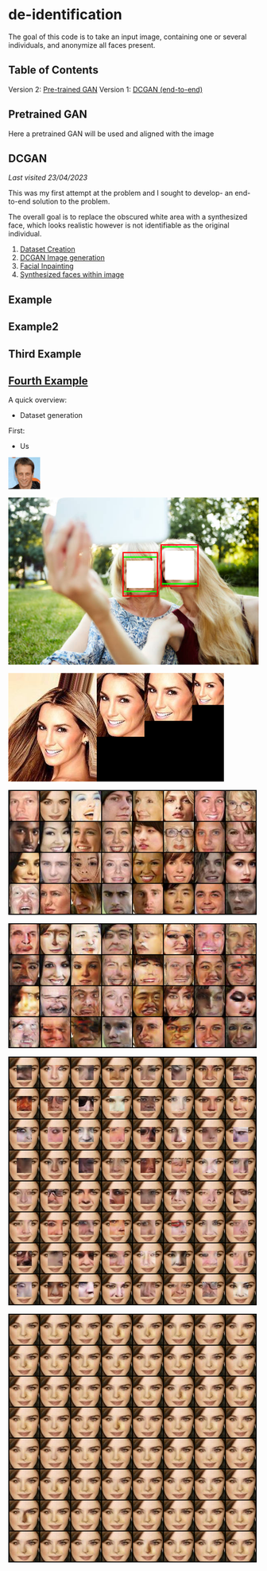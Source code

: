 # de-identification

The goal of this code is to take an input image, containing one or several individuals, and anonymize all faces present.

## Table of Contents
Version 2: [ Pre-trained GAN](#pretrained-gan)
Version 1: [ DCGAN (end-to-end)](#dcgan)

## Pretrained GAN

Here a pretrained GAN will be used and aligned with the image

## DCGAN

*Last visited 23/04/2023*

This was my first attempt at the problem and I sought to develop- an end-to-end solution to the problem.

The overall goal is to replace the obscured white area with a synthesized face, which looks realistic however is not identifiable as the original individual.


1. [Dataset Creation](#example)
2. [DCGAN Image generation](#example2)
3. [Facial Inpainting](#third-example)
4. [Synthesized faces within image](#fourth-examplehttpwwwfourthexamplecom)


## Example
## Example2
## Third Example
## [Fourth Example](http://www.fourthexample.com) 
A quick overview:
- Dataset generation

First:
- Us


![gif1](dev-notebooks/media/10-epochs-gan-fast.gif)

![example-masking](dev-notebooks/media/example-masking.png)

![dataset-creation](dev-notebooks/media/dataset-creation.png)

![faces_before](dev-notebooks/media/faces_before.png)

![faces_after](dev-notebooks/media/faces_after.png)

![before_batch](dev-notebooks/media/before_batch.png)

![after_batch](dev-notebooks/media/after_batch.png)


